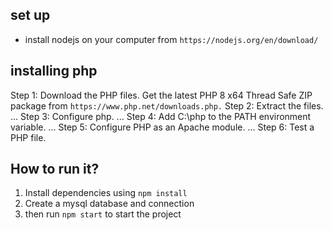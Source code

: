 ## set up
- install nodejs on your computer from  ``https://nodejs.org/en/download/``

## installing php
Step 1: Download the PHP files. Get the latest PHP 8 x64 Thread Safe ZIP package from ``https://www.php.net/downloads.php.``
Step 2: Extract the files. ...
Step 3: Configure php. ...
Step 4: Add C:\php to the PATH environment variable. ...
Step 5: Configure PHP as an Apache module. ...
Step 6: Test a PHP file.

## How to run it?

1) Install dependencies using ``npm install``   
2) Create a mysql database and connection
3) then run ``npm start`` to start the project
